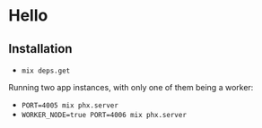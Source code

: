 # Hello

## Installation

- `mix deps.get`

Running two app instances, with only one of them being a worker:

- `PORT=4005 mix phx.server`
- `WORKER_NODE=true PORT=4006 mix phx.server`
